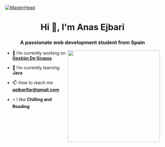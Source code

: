 [![MasterHead](https://media3.giphy.com/headers/phazed/Kw6kffezWMLC.gif)](https://aejbarifar.io)
<h1 align="center">Hi 👋, I'm Anas Ejbari</h1>
<h3 align="center">A passionate web development student from Spain</h3>

<img align="right" width="300" height="300" src="https://thumbs.gfycat.com/SelfishNippyFirefly-max-1mb.gif">


- 🔭 I’m currently working on [**Gestión De Grupos**](https://github.com/aejbarifar/GestionDeGrupos)

- 🌱 I’m currently learning **Java**

- 📫 How to reach me **aejbarifar@gmail.com**

- ⚡ I like **Chilling and Reading**
